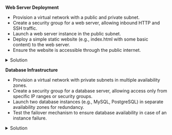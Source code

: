 
**Web Server Deployment**

*   Provision a virtual network with a public and private subnet.
*   Create a security group for a web server, allowing inbound HTTP and SSH traffic.
*   Launch a web server instance in the public subnet.
*   Deploy a simple static website (e.g., index.html with some basic content) to the web server.
*   Ensure the website is accessible through the public internet.

<details>
<summary>Solution</summary>

```terraform
terraform {
  required_providers {
    aws = {
      source  = "hashicorp/aws"
      version = "~> 5.0"
    }
  }
}


# Configure the AWS Provider
provider "aws" {
 region = "us-east-1" # Replace with your desired region
}

# Create VPC
resource "aws_vpc" "main" {
 cidr_block = "10.0.0.0/16"
}

# Create Public Subnet
resource "aws_subnet" "public" {
 vpc_id     = aws_vpc.main.id
 cidr_block = "10.0.1.0/24"
 availability_zone = "us-east-1a" # Adjust availability zone as needed
}

# Create Private Subnet (Optional for this scenario)
resource "aws_subnet" "private" {
 vpc_id     = aws_vpc.main.id
 cidr_block = "10.0.2.0/24"
 availability_zone = "us-east-1b" # Adjust availability zone as needed
}

# Create Internet Gateway
resource "aws_internet_gateway" "gw" {
 vpc_id = aws_vpc.main.id
}

# Connect Internet Gateway to VPC
resource "aws_route_table_association" "public_assoc" {
 subnet_id      = aws_subnet.public.id
 route_table_id = aws_route_table.public.id
}

# Create Public Route Table
resource "aws_route_table" "public" {
 vpc_id = aws_vpc.main.id

 route {
   cidr_block = "0.0.0.0/0"
   gateway_id = aws_internet_gateway.gw.id
 }
}

# Create Security Group for Web Server
resource "aws_security_group" "webserver_sg" {
 name   = "webserver_sg"
 vpc_id = aws_vpc.main.id

 ingress {
   from_port   = 80
   to_port     = 80
   protocol    = "tcp"
   cidr_blocks = ["0.0.0.0/0"]
 }

 ingress {
   from_port   = 22
   to_port     = 22
   protocol    = "tcp"
   cidr_blocks = ["0.0.0.0/0"] # Limit this to your IP for better security
 }

 egress {
   from_port   = 0
   to_port     = 0
   protocol    = "-1"
   cidr_blocks = ["0.0.0.0/0"]
 }
}

# Launch Web Server Instance
resource "aws_instance" "webserver" {
 ami           = "ami-09d95fab7fff3776c" # Replace with AMI ID for your region
 instance_type = "t2.micro"
 subnet_id     = aws_subnet.public.id
 security_groups = [aws_security_group.webserver_sg.id]

 # User data to install and configure webserver (example for Apache)
 user_data = <<-EOF
   #!/bin/bash
   yum update -y
   yum install -y httpd
   systemctl start httpd
   systemctl enable httpd
   echo "<h1>Hello, World!</h1>" > /var/www/html/index.html
 EOF
 
 # You can use provisioner as well (remote-exec)
}

# Output the Public IP of the Web Server
output "webserver_public_ip" {
 value = aws_instance.webserver.public_ip
}
```

</details>




**Database Infrastructure**

*   Provision a virtual network with private subnets in multiple availability zones.
*   Create a security group for a database server, allowing access only from specific IP ranges or security groups.
*   Launch two database instances (e.g., MySQL, PostgreSQL) in separate availability zones for redundancy.
*   Test the failover mechanism to ensure database availability in case of an instance failure.

<details>
<summary>Solution</summary>

```terraform
# Configure the AWS Provider
provider "aws" {
 region = "us-east-1" # Replace with your desired region
}

# Create VPC
resource "aws_vpc" "main" {
 cidr_block = "10.0.0.0/16"
}

# Create Private Subnets in Different Availability Zones
resource "aws_subnet" "private_1" {
 vpc_id     = aws_vpc.main.id
 cidr_block = "10.0.1.0/24"
 availability_zone = "us-east-1a" # Adjust availability zone as needed
}

resource "aws_subnet" "private_2" {
 vpc_id     = aws_vpc.main.id
 cidr_block = "10.0.2.0/24"
 availability_zone = "us-east-1b" # Adjust availability zone as needed
}

# Create Security Group for Database Servers
resource "aws_security_group" "db_sg" {
 name   = "db_sg"
 vpc_id = aws_vpc.main.id

 ingress {
   from_port   = 3306 # Adjust port based on your database
   to_port     = 3306
   protocol    = "tcp"
   cidr_blocks = ["10.0.0.0/16"] # Allow access within the VPC
 }

 egress {
   from_port   = 0
   to_port     = 0
   protocol    = "-1"
   cidr_blocks = ["0.0.0.0/0"]
 }
}

# Launch Database Instances (Example for MySQL)
resource "aws_instance" "db_1" {
 ami           = "ami-09d95fab7fff3776c" # Replace with AMI ID for your region
 instance_type = "t2.micro"
 subnet_id     = aws_subnet.private_1.id
 security_groups = [aws_security_group.db_sg.id]

 # User data to install and configure database (replace with your specific setup)
 user_data = <<-EOF
   #!/bin/bash
   yum update -y
   yum install -y mysql-server
   systemctl start mysqld
   systemctl enable mysqld
   # Add your database configuration here
 EOF
}

resource "aws_instance" "db_2" {
 # Same configuration as db_1 but in different subnet
 # ...
 subnet_id     = aws_subnet.private_2.id 
}

# Configure Replication (This part requires specific configuration based on your database engine)
# Refer to the documentation for your chosen database for setting up replication 

# Output information about the database instances
output "db_1_private_ip" {
 value = aws_instance.db_1.private_ip
}

output "db_2_private_ip" {
 value = aws_instance.db_2.private_ip
}
```

</details>
